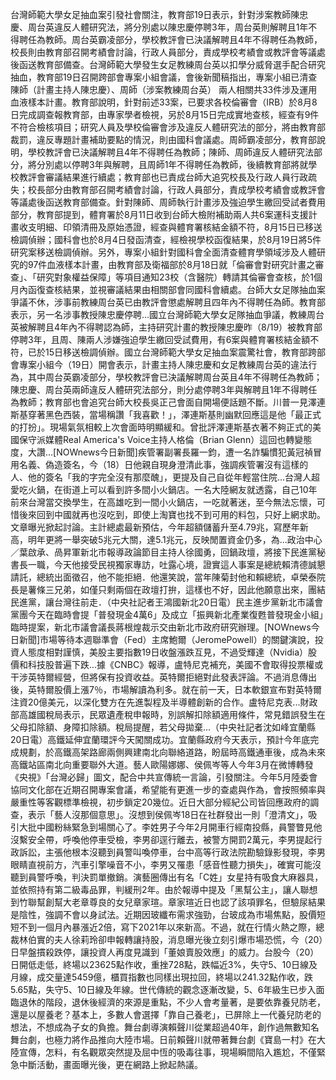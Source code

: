 台灣師範大學女足抽血案引發社會關注，教育部19日表示，針對涉案教師陳忠慶、周台英違反人體研究法，將分別處以陳忠慶停聘3年，周台英則解聘且1年不得聘任為教師。周台英霸凌部分，學校教評會已決議解聘且4年不得聘任為教師，校長則由教育部召開考績會討論，行政人員部分，責成學校考績會或教評會等議處後函送教育部備查。台灣師範大學發生女足教練周台英以扣學分威脅選手配合研究抽血，教育部19日召開跨部會專案小組會議，會後新聞稿指出，專案小組已清查陳師（計畫主持人陳忠慶）、周師（涉案教練周台英） 兩人相關共33件涉及運用血液樣本計畫。教育部說明，針對前述33案，已要求各校倫審會（IRB）於8月8日完成調查報教育部，由專家學者檢視，另於8月15日完成實地查核，經查有9件不符合檢核項目；研究人員及學校倫審會涉及違反人體研究法的部分，將由教育部裁罰，違反專題計畫補助要點的情況，則由國科會議處。周師霸凌部分，教育部說明，學校教評會已決議解聘且4年不得聘任為教師；陳師、周師違反人體研究法部分，將分別處以停聘3年與解聘，且周師1年不得聘任為教師，後續教育部將就學校教評會審議結果進行續處；教育部也已責成台師大追究校長及行政人員行政疏失；校長部分由教育部召開考績會討論，行政人員部分，責成學校考績會或教評會等議處後函送教育部備查。針對陳師、周師執行計畫涉及強迫學生繳回受試者費用部分，教育部提到，體育署於8月11日收到台師大檢附補助兩人共6案運科支援計畫收支明細、印領清冊及原始憑證，經查與體育署核結金額不符，8月15日已移送檢調偵辦；國科會也於8月4日發函清查，經檢視學校函復結果，於8月19日將5件研究案移送檢調偵辦。另外，專案小組針對國科會全面清查體育學領域涉及人體研究的97件血液樣本計畫，由教育部及衛福部於8月18日就「倫審會對研究計畫之審查」、「研究對象權益保障」等項目通知23校（含醫院）轉請其倫審會查核，於1個月內函復查核結果，並視審議結果由相關部會同國科會續處。台師大女足隊抽血案爭議不休，涉事前教練周台英已由教評會懲處解聘且四年內不得聘任為師。教育部表示，另一名涉事教授陳忠慶停聘...國立台灣師範大學女足隊抽血爭議，教練周台英被解聘且4年內不得聘認為師，主持研究計畫的教授陳忠慶昨（8/19）被教育部停聘3年，且周、陳兩人涉嫌強迫學生繳回受試費用，有6案與體育署核結金額不符，已於15日移送檢調偵辦。國立台灣師範大學女足抽血案震驚社會，教育部跨部會專案小組今（19日）開會表示，計畫主持人陳忠慶和女足教練周台英的違法行為，其中周台英霸凌部分，學校教評會已決議解聘周台英且4年不得聘任為教師；陳忠慶、周台英兩師違反人體研究法部分，則分處停聘3年與解聘且1年不得聘任為教師；教育部也會追究台師大校長吳正己會面自開場便話題不斷。川普一見澤連斯基穿著黑色西裝，當場稱讚「我喜歡！」，澤連斯基則幽默回應這是他「最正式的打扮」。現場氣氛相較上次會面時明顯緩和。曾批評澤連斯基衣著不夠正式的美國保守派媒體Real America's Voice主持人格倫（Brian Glenn）這回也轉變態度，大讚...[NOWnews今日新聞]疾管署副署長羅一鈞，遭一名詐騙慣犯黃冠禎冒用名義、偽造簽名，今（18）日他親自現身澄清此事，強調疾管署沒有這樣的人、他的簽名「我的字完全沒有那麼醜」，更提及自己自從年輕當住院...台灣人超愛吃火鍋，在街道上可以看到許多間小火鍋店。一名大陸網友就透露，自己10年前來台灣當交換學生，在高雄吃到一間小火鍋店，一吃就著迷，至今無法忘懷，可惜後來回到中國就再也沒吃到，即使上淘寶也找不到可用的料包，只好上網求助。文章曝光掀起討論。主計總處最新預估，今年超額儲蓄升至4.79兆，寫歷年新高，明年更將一舉突破5兆元大關，達5.1兆元，反映閒置資金仍多，為...政治中心／葉啟承、咼昇軍新北市報導政論節目主持人徐國勇，回鍋政壇，將接下民進黨秘書長一職，今天他接受民視獨家專訪，吐露心境，證實這人事案是總統賴清德誠懇請託，總統出面徵召，他不能拒絕．他還笑說，當年陳菊封他和賴總統，卓榮泰院長是薯條三兄弟，如僅只剩兩個在政壇打拚，這樣也不好，因此他願意出來，團結民進黨，讓台灣往前走．（中央社記者王鴻國新北20日電）民主進步黨新北市議會黨團今天在臨時會提「普發現金4萬6」及成立「振興新北產業復甦普發現金小組」臨時提案，新北市議會議長蔣根煌裁示交由新北市政府研究辦理。[NOWnews今日新聞]市場等待本週聯準會（Fed）主席鮑爾（JeromePowell）的關鍵演說，投資人態度相對謹慎，美股主要指數19日收盤漲跌互見，不過受輝達（Nvidia）股價和科技股普遍下跌...據《CNBC》報導，盧特尼克補充，美國不會取得投票權或干涉英特爾經營，但將保有投資收益。英特爾拒絕對此發表評論。不過消息傳出後，英特爾股價上漲7％，市場解讀為利多。就在前一天，日本軟銀宣布對英特爾注資20億美元，以深化雙方在先進製程及半導體創新的合作。盧特尼克表...財政部高雄國稅局表示，民眾遺產稅申報時，別誤解扣除額適用條件，常見錯誤發生在父母扣除額、身障扣除額。稅局提醒，若父母拋棄...（中央社記者沈如峰宜蘭縣20日電）高鐵延伸宜蘭環評今天闖關成功。宜蘭縣政府今天表示，預計今年底完成規劃，於高鐵高架路廊兩側興建南北向聯絡道路，盼屆時高鐵通車後，成為未來高鐵站區南北向重要聯外大道。藝人歐陽娜娜、侯佩岑等人今年3月在微博轉發《央視》「台灣必歸」圖文，配合中共宣傳統一言論，引發關注。今年5月陸委會協同文化部在近期召開專案會議，希望能有更進一步的查處與作為，會按照頻率與嚴重性等客觀標準檢視，初步鎖定20幾位。近日大部分經紀公司皆回應政府的調查，表示「藝人沒那個意思」。沒想到侯佩岑18日在社群發出一則「澄清文」，吸引大批中國粉絲緊急到場關心了。李姓男子今年2月開車行經南投縣，員警瞥見他沒繫安全帶，呼喚他停車受檢，李男卻逕行離去，被警方開罰2萬元，李男提起行政訴訟，主張他根本沒聽到員警叫喚停車，台中高等行政法院勘驗錄影發現，李男眼睛直視前方，汽車引擎噪音不小，李男又罹患「感音性聽力損失」，確實可能沒聽到員警呼喚，判決罰單撤銷。演藝圈傳出有名「C姓」女星持有吸食大麻器具，並依照持有第二級毒品罪，判緩刑2年。由於報導中提及「黑幫公主」，讓人聯想到竹聯幫創幫大老章尊良的女兒章家瑄。章家瑄近日也認了該項罪名，但驗尿結果是陰性，強調不會以身試法。近期因玻纖布需求強勁，台玻成為市場焦點，股價短短不到一個月內暴漲近2倍，寫下2021年以來新高。不過，就在行情火熱之際，總裁林伯實的夫人徐莉玲卻申報轉讓持股，消息曝光後立刻引爆市場恐慌，今（20）日早盤摜殺跌停，讓投資人再度見識到「董娘賣股效應」的威力。台股今（20）日開低走低，終場以23625點作收，重挫728點，跌幅近3%，失守5、10日線及月線，成交量達5459億，櫃買指數也同樣出現拉回，終場以241.32點作收，跌5.65點，失守5、10日線及年線。世代傳統的觀念逐漸改變，5、6年級生已步入面臨退休的階段，退休後經濟的來源是重點，不少人會考量著，是要依靠養兒防老，還是以屋養老？基本上，多數人會選擇「靠自己養老」，已屏除上一代養兒防老的想法，不想成為子女的負擔。舞台劇導演賴聲川從業超過40年，創作過無數知名舞台劇，也極力將作品推向大陸市場。日前賴聲川就帶著舞台劇《寶島一村》在大陸宣傳，怎料，有名觀眾突然提及屈中恆的吸毒往事，現場瞬間陷入尷尬，不僅緊急中斷活動，畫面曝光後，更在網路上掀起熱議。